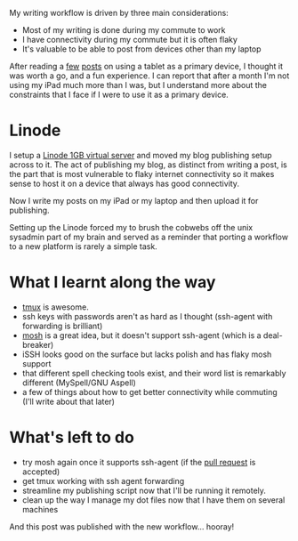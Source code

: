 <!--
.. link: 
.. description: 
.. tags: iPad, UNIX
.. date: 2013/06/01 07:11:18
.. title: A more flexible publishing workflow
.. slug: a-more-flexible-workflow
-->


My writing workflow is driven by three main considerations:

-   Most of my writing is done during my commute to work
-   I have connectivity during my commute but it is often flaky
-   It's valuable to be able to post from devices other than my laptop

After reading a [few](http://bergie.iki.fi/blog/six-weeks-working-android/) [posts](http://bergie.iki.fi/blog/six-weeks-working-android/) on using a tablet as a primary device, I thought it was worth a go, and a fun experience. I can report that after a month I'm not using my iPad much more than I was, but I understand more about the constraints that I face if I were to use it as a primary device.

Linode
======

I setup a [Linode 1GB virtual server](https://www.linode.com) and moved my blog publishing setup across to it. The act of publishing my blog, as distinct from writing a post, is the part that is most vulnerable to flaky internet connectivity so it makes sense to host it on a device that always has good connectivity.

Now I write my posts on my iPad or my laptop and then upload it for publishing.

Setting up the Linode forced my to brush the cobwebs off the unix sysadmin part of my brain and served as a reminder that porting a workflow to a new platform is rarely a simple task.

What I learnt along the way
===========================

-   [tmux](http://tmux.sourceforge.net) is awesome.
-   ssh keys with passwords aren't as hard as I thought (ssh-agent with forwarding is brilliant)
-   [mosh](http://mosh.mit.edu) is a great idea, but it doesn't support ssh-agent (which is a deal-breaker)
-   iSSH looks good on the surface but lacks polish and has flaky mosh support
-   that different spell checking tools exist, and their word list is remarkably different (MySpell/GNU Aspell)
-   a few of things about how to get better connectivity while commuting (I'll write about that later)

What's left to do
=================

-   try mosh again once it supports ssh-agent (if the [pull request](https://github.com/keithw/mosh/pull/423) is accepted)
-   get tmux working with ssh agent forwarding
-   streamline my publishing script now that I'll be running it remotely.
-   clean up the way I manage my dot files now that I have them on several machines

And this post was published with the new workflow... hooray!

